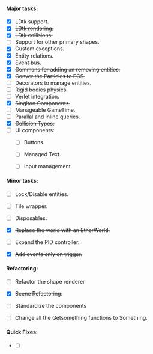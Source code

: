 #### Major tasks: 
- [X] <strike>LDtk support.</strike>
- [X] <strike>LDtk rendering.</strike>
- [X] <strike>LDtk collisions.</strike>
- [ ] Support for other primary shapes.
- [X] <strike>Custom exceptions.</strike>
- [X] <strike>Entity relations.</strike>
- [X] <strike>Event bus.</strike>
- [X] <strike>Commans for adding an removing entities.</strike>
- [X] <strike>Conver the Particles to ECS.</strike>
- [ ] Decorators to manage entities.
- [ ] Rigid bodies physics.
- [ ] Verlet integration. 
- [X] <strike>Singlton Components.</strike>
- [ ] Manageable GameTime.
- [ ] Parallal and inline queries.
- [X] <strike>Collision Types.</strike>
- [ ] UI components:
	- [ ] Buttons. 
	- [ ] Managed Text.
	- [ ] Input management.


#### Minor tasks:
- [ ] Lock/Disable entities.
- [ ] Tile wrapper.
- [ ] Disposables.
- [X] <strike>Replace the world with an EtherWorld.</strike>
- [ ] Expand the PID controller.
- [X] <strike>Add events only on trigger.</strike>


#### Refactoring: 
- [ ] Refactor the shape renderer
- [X] <strike>Scene Refactoring.</strike>
- [ ] Standardize the components
- [ ] Change all the Getsomething functions to Something.


#### Quick Fixes:
- [ ] 